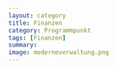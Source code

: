 ```yaml
---
layout: category
title: Finanzen
category: Programmpunkt
tags: [Finanzen]
summary: 
image: moderneverwaltung.png
---
```

